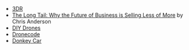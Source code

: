 - [3DR](https://3dr.com/)
- [The Long Tail: Why the Future of Business is Selling Less of More](https://www.amazon.com/Long-Tail-Future-Business-Selling/dp/1401309666) by Chris Anderson
- [DIY Drones](https://diydrones.com)
- [Dronecode](https://www.dronecode.org)
- [Donkey Car](https://www.donkeycar.com)